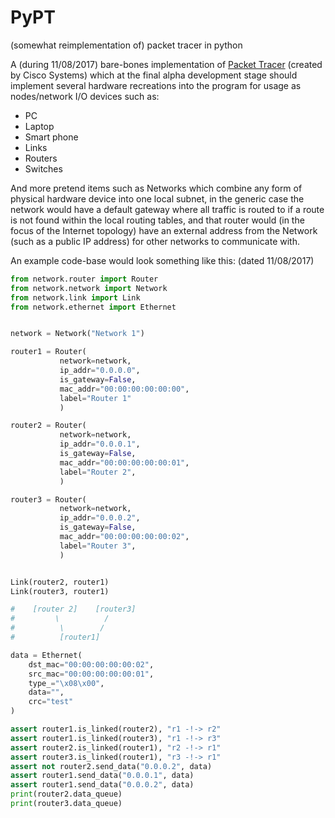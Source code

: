 # PyPT
(somewhat reimplementation of) packet tracer in python

A (during 11/08/2017) bare-bones implementation of [Packet Tracer](https://www.netacad.com/courses/packet-tracer-download/) (created by Cisco Systems) which at the final alpha development stage should implement several hardware recreations into the program for usage as nodes/network I/O devices such as:

- PC
- Laptop
- Smart phone
- Links
- Routers
- Switches

And more pretend items such as Networks which combine any form of physical hardware device into one local subnet, in the generic case the network would have a default gateway where all traffic is routed to if a route is not found within the local routing tables, and that router would (in the focus of the Internet topology) have an external address from the Network (such as a public IP address) for other networks to communicate with.

An example code-base would look something like this: (dated 11/08/2017)

```python
from network.router import Router
from network.network import Network
from network.link import Link
from network.ethernet import Ethernet


network = Network("Network 1")

router1 = Router(
           network=network,
           ip_addr="0.0.0.0",
           is_gateway=False,
           mac_addr="00:00:00:00:00:00",
           label="Router 1"
           )

router2 = Router(
           network=network,
           ip_addr="0.0.0.1",
           is_gateway=False,
           mac_addr="00:00:00:00:00:01",
           label="Router 2",
           )

router3 = Router(
           network=network,
           ip_addr="0.0.0.2",
           is_gateway=False,
           mac_addr="00:00:00:00:00:02",
           label="Router 3",
           )


Link(router2, router1)
Link(router3, router1)

#    [router 2]    [router3]
#         \          /
#          \        /
#          [router1]

data = Ethernet(
    dst_mac="00:00:00:00:00:02",
    src_mac="00:00:00:00:00:01",
    type_="\x08\x00",
    data="",
    crc="test"
)

assert router1.is_linked(router2), "r1 -!-> r2"
assert router1.is_linked(router3), "r1 -!-> r3"
assert router2.is_linked(router1), "r2 -!-> r1"
assert router3.is_linked(router1), "r3 -!-> r1"
assert not router2.send_data("0.0.0.2", data)
assert router1.send_data("0.0.0.1", data)
assert router1.send_data("0.0.0.2", data)
print(router2.data_queue)
print(router3.data_queue)
```
